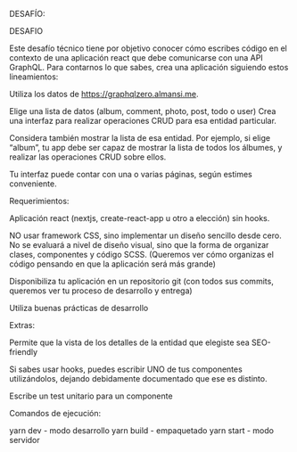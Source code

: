 DESAFÍO:

DESAFIO 


Este desafío técnico tiene por objetivo conocer cómo escribes código en el contexto de una aplicación react que debe comunicarse con una API GraphQL. Para contarnos lo que sabes, crea una aplicación siguiendo estos lineamientos:


Utiliza los datos de https://graphqlzero.almansi.me.

Elige una lista de datos (album, comment, photo, post, todo o user)
Crea una interfaz para realizar operaciones CRUD para esa entidad particular. 


Considera también mostrar la lista de esa entidad. Por ejemplo, si elige “album”, tu app debe ser capaz de mostrar la lista de todos los álbumes, y realizar las operaciones CRUD sobre ellos.


Tu interfaz puede contar con una o varias páginas, según estimes conveniente.


Requerimientos:

Aplicación react (nextjs, create-react-app u otro a elección) sin hooks.

NO usar framework CSS, sino implementar un diseño sencillo desde cero. No se evaluará a nivel de diseño visual, sino que la forma de organizar clases, componentes y código SCSS. (Queremos ver cómo organizas el código pensando en que la aplicación será más grande)

Disponibiliza tu aplicación en un repositorio git (con todos sus commits, queremos ver tu proceso de desarrollo y entrega)

Utiliza buenas prácticas de desarrollo


Extras:

Permite que la vista de los detalles de la entidad que elegiste sea SEO-friendly

Si sabes usar hooks, puedes escribir UNO de tus componentes utilizándolos, dejando debidamente documentado que ese es distinto.

Escribe un test unitario para un componente


Comandos de ejecución:

yarn dev  - modo desarrollo 
yarn build - empaquetado 
yarn start - modo servidor


